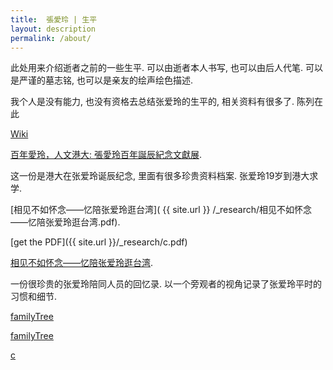 ```yaml
---
title:  張愛玲 | 生平
layout: description
permalink: /about/
---
```


此处用来介绍逝者之前的一些生平. 可以由逝者本人书写, 也可以由后人代笔. 可以是严谨的墓志铭, 也可以是亲友的绘声绘色描述. 

我个人是没有能力, 也没有资格去总结张爱玲的生平的, 相关资料有很多了.  陈列在此

[Wiki](https://zh.wikipedia.org/wiki/%E5%BC%B5%E6%84%9B%E7%8E%B2)

[百年愛玲，人文港大: 張愛玲百年誕辰紀念文獻展](https://www.virtual.umag.hku.hk/eileenchang100). 

这一份是港大在张爱玲诞辰纪念, 里面有很多珍贵资料档案.  张爱玲19岁到港大求学. 

[相见不如怀念——忆陪张爱玲逛台湾]( {{ site.url }} /_research/相见不如怀念——忆陪张爱玲逛台湾.pdf).  

[get the PDF]({{ site.url }}/_research/c.pdf) 

[相见不如怀念——忆陪张爱玲逛台湾](/assets/Family_Tree.png).  

一份很珍贵的张爱玲陪同人员的回忆录. 以一个旁观者的视角记录了张爱玲平时的习惯和细节. 

[familyTree](/assets/favicon.png)

[familyTree](/assets/favicon.png)

[c](/assets/_reserach/相见不如怀念——忆陪张爱玲逛台湾.pdf)